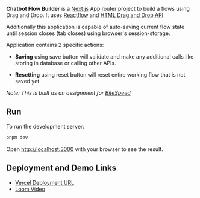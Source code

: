 **Chatbot Flow Builder** is a [Next.js](https://nextjs.org/) App router project to build a flows using Drag and Drop. It uses [Reactflow](https://reactflow.dev/) and [HTML Drag and Drop API](https://developer.mozilla.org/en-US/docs/Web/API/HTML_Drag_and_Drop_API)

Additionally this application is capable of auto-saving current flow state until session closes (tab closes) using browser's session-storage.

Application contains 2 specific actions:

- **Saving** using save button will validate and make any additional calls like storing in database or calling other APIs.

- **Resetting** using reset button will reset entire working flow that is not saved yet.

_Note: This is built as an assignment for [BiteSpeed](https://www.bitespeed.co/)_

## Run

To run the development server:

```bash
pnpm dev
```

Open [http://localhost:3000](http://localhost:3000) with your browser to see the result.

## Deployment and Demo Links

- [Vercel Deployment URL]()
- [Loom Video]()
